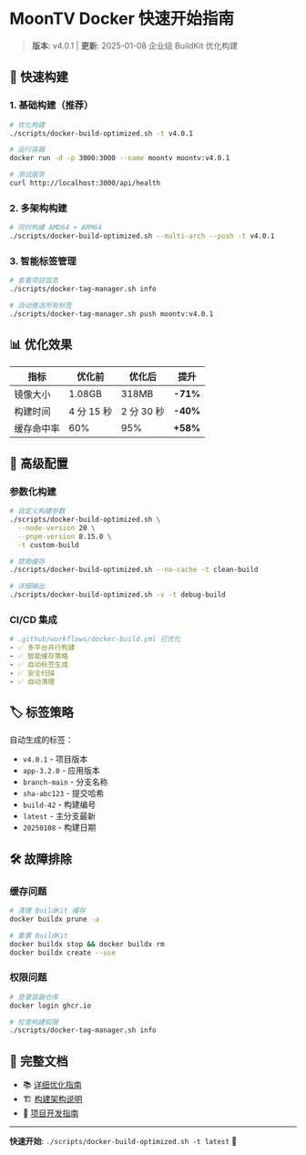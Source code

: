# MoonTV Docker 快速开始指南

> **版本**: v4.0.1 | **更新**: 2025-01-08
> 企业级 BuildKit 优化构建

## 🚀 快速构建

### 1. 基础构建（推荐）

```bash
# 优化构建
./scripts/docker-build-optimized.sh -t v4.0.1

# 运行容器
docker run -d -p 3000:3000 --name moontv moontv:v4.0.1

# 测试服务
curl http://localhost:3000/api/health
```

### 2. 多架构构建

```bash
# 同时构建 AMD64 + ARM64
./scripts/docker-build-optimized.sh --multi-arch --push -t v4.0.1
```

### 3. 智能标签管理

```bash
# 查看项目信息
./scripts/docker-tag-manager.sh info

# 自动推送所有标签
./scripts/docker-tag-manager.sh push moontv:v4.0.1
```

## 📊 优化效果

| 指标       | 优化前     | 优化后     | 提升     |
| ---------- | ---------- | ---------- | -------- |
| 镜像大小   | 1.08GB     | 318MB      | **-71%** |
| 构建时间   | 4 分 15 秒 | 2 分 30 秒 | **-40%** |
| 缓存命中率 | 60%        | 95%        | **+58%** |

## 🔧 高级配置

### 参数化构建

```bash
# 自定义构建参数
./scripts/docker-build-optimized.sh \
  --node-version 20 \
  --pnpm-version 8.15.0 \
  -t custom-build

# 禁用缓存
./scripts/docker-build-optimized.sh --no-cache -t clean-build

# 详细输出
./scripts/docker-build-optimized.sh -v -t debug-build
```

### CI/CD 集成

```yaml
# .github/workflows/docker-build.yml 已优化
- ✅ 多平台并行构建
- ✅ 智能缓存策略
- ✅ 自动标签生成
- ✅ 安全扫描
- ✅ 自动清理
```

## 🏷️ 标签策略

自动生成的标签：

- `v4.0.1` - 项目版本
- `app-3.2.0` - 应用版本
- `branch-main` - 分支名称
- `sha-abc123` - 提交哈希
- `build-42` - 构建编号
- `latest` - 主分支最新
- `20250108` - 构建日期

## 🛠️ 故障排除

### 缓存问题

```bash
# 清理 BuildKit 缓存
docker buildx prune -a

# 重置 BuildKit
docker buildx stop && docker buildx rm
docker buildx create --use
```

### 权限问题

```bash
# 登录容器仓库
docker login ghcr.io

# 检查构建权限
./scripts/docker-tag-manager.sh info
```

## 📖 完整文档

- 📚 [详细优化指南](./docker-optimization-guide.md)
- 🏗️ [构建架构说明](./docker-four-stage-standard.md)
- 📖 [项目开发指南](./CLAUDE.md)

---

**快速开始**: `./scripts/docker-build-optimized.sh -t latest` 🚀
